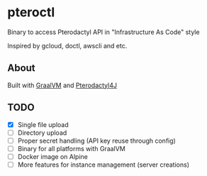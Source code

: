 # pteroctl

Binary to access Pterodactyl API in "Infrastructure As Code" style

Inspired by gcloud, doctl, awscli and etc.

## About
Built with [GraalVM](https://www.graalvm.org/) and [Pterodactyl4J](https://github.com/mattmalec/Pterodactyl4J)

## TODO
- [x] Single file upload
- [ ] Directory upload
- [ ] Proper secret handling (API key reuse through config)
- [ ] Binary for all platforms with GraalVM
- [ ] Docker image on Alpine
- [ ] More features for instance management (server creations)